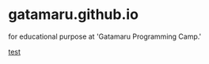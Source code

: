 # gatamaru.github.io
for educational purpose at 'Gatamaru Programming Camp.'

[test](https://gatamaru.github.io/test.html)

